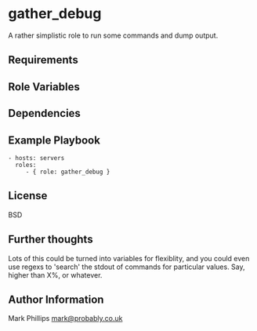 gather_debug
============

A rather simplistic role to run some commands and dump output.

Requirements
------------

Role Variables
--------------

Dependencies
------------

Example Playbook
----------------

    - hosts: servers
      roles:
         - { role: gather_debug }

License
-------

BSD

Further thoughts
----------------

Lots of this could be turned into variables for flexiblity, and you could even
use regexs to 'search' the stdout of commands for particular values. Say,
higher than X%, or whatever.


Author Information
------------------

Mark Phillips <mark@probably.co.uk>
